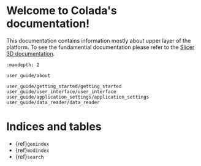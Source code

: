 # Welcome to Colada's documentation!

This documentation contains information mostly about upper layer of the platform. 
To see the fundamential documentation please  refer to the [Slicer 3D documentation](https://slicer.readthedocs.io/en/5.2/index.html).

```{toctree}
:maxdepth: 2

user_guide/about

user_guide/getting_started/getting_started
user_guide/user_interface/user_interface
user_guide/application_settings/application_settings
user_guide/data_reader/data_reader
```

Indices and tables
==================

* {ref}`genindex`
* {ref}`modindex`
* {ref}`search`
